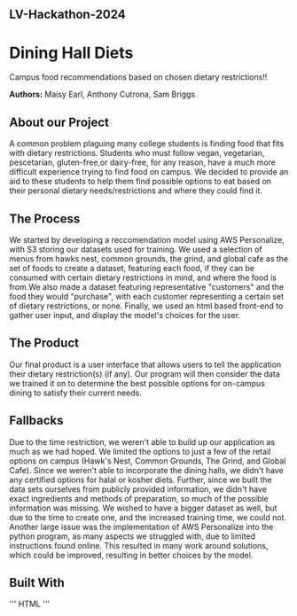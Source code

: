 ## LV-Hackathon-2024 
# Dining Hall Diets
Campus food recommendations based on chosen dietary restrictions!!

**Authors:** Maisy Earl, Anthony Cutrona, Sam Briggs


## About our Project
A common problem plaguing many college students is finding food that fits with dietary restrictions. Students who must follow vegan, vegetarian, pescetarian, gluten-free,or dairy-free, for any reason, have a much more difficult experience trying to find food on campus. We decided to provide an aid to these students to help them find possible options to eat based on their personal dietary needs/restrictions and where they could find it. 

## The Process
We started by developing a reccomendation model using AWS Personalize, with S3 storing our datasets used for training. We used a selection of menus from hawks nest, common grounds, the grind, and global cafe as the set of foods to create a dataset, featuring each food, if they can be consumed with certain dietary restrictions in mind, and where the food is from.We also made a dataset featuring representative "customers" and the food they would "purchase", with each customer representing a certain set of dietary restrictions, or none. Finally, we used an html based front-end to gather user input, and display the model's choices for the user. 

## The Product
Our final product is a user interface that allows users to tell the application their dietary restriction(s) (if any). Our program will then consider the data we trained it on to determine the best possible options for on-campus dining to satisfy their current needs. 

## Fallbacks
Due to the time restriction, we weren't able to build up our application as much as we had hoped. We limited the options to just a few of the retail options on campus (Hawk's Nest, Common Grounds, The Grind, and Global Cafe). Since we weren't able to incorporate the dining halls, we didn't have any certified options for halal or kosher diets. Further, since we built the data sets ourselves from publicly provided information, we didn't have exact ingredients and methods of preparation, so much of the possible information was missing. We wished to have a bigger dataset as well, but due to the time to create one, and the increased training time, we could not. Another large issue was the implementation of AWS Personalize into the python program, as many aspects we struggled with, due to limited instructions found online. This resulted in many work around solutions, which could be improved, resulting in better choices by the model.

## Built With
''' HTML '''
